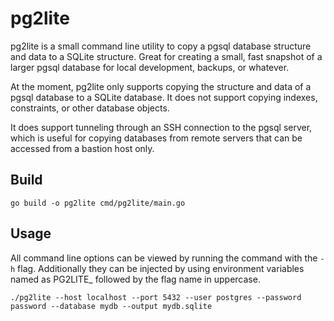 # pg2lite

pg2lite is a small command line utility to copy a pgsql database structure and data to a SQLite structure. Great for creating a small, fast snapshot of a larger pgsql database for local development, backups, or whatever.

At the moment, pg2lite only supports copying the structure and data of a pgsql database to a SQLite database. It does not support copying indexes, constraints, or other database objects.

It does support tunneling through an SSH connection to the pgsql server, which is useful for copying databases from remote servers that can be accessed from a bastion host only.

## Build

`go build -o pg2lite cmd/pg2lite/main.go`

## Usage

All command line options can be viewed by running the command with the `-h` flag. Additionally they can be injected by using environment variables named as PG2LITE_ followed by the flag name in uppercase.

`./pg2lite --host localhost --port 5432 --user postgres --password password --database mydb --output mydb.sqlite`
